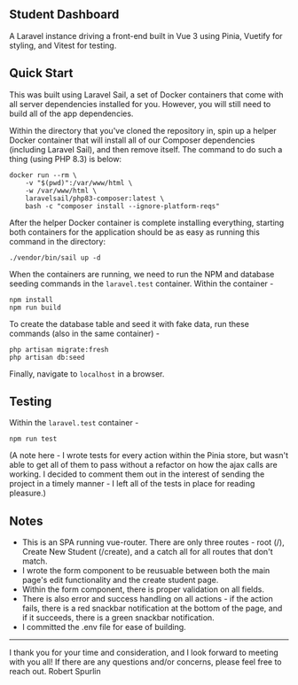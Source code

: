 ## Student Dashboard
A Laravel instance driving a front-end built in Vue 3 using Pinia, Vuetify for styling, and Vitest for testing. 

## Quick Start
This was built using Laravel Sail, a set of Docker containers that come with all server dependencies installed for you. However, you will still need to build all of the app dependencies. 

Within the directory that you've cloned the repository in, spin up a helper Docker container that will install all of our Composer dependencies (including Laravel Sail), and then remove itself. The command to do such a thing (using PHP 8.3) is below:

```
docker run --rm \
    -v "$(pwd)":/var/www/html \
    -w /var/www/html \
    laravelsail/php83-composer:latest \
    bash -c "composer install --ignore-platform-reqs"
```

After the helper Docker container is complete installing everything, starting both containers for the application should be as easy as running this command in the directory:

```
./vendor/bin/sail up -d
```

When the containers are running, we need to run the NPM and database seeding commands in the `laravel.test` container. Within the container -
```
npm install
npm run build
```

To create the database table and seed it with fake data, run these commands (also in the same container) -
```
php artisan migrate:fresh
php artisan db:seed
```

Finally, navigate to `localhost` in a browser. 

## Testing
Within the `laravel.test` container - 

```
npm run test
```

(A note here - I wrote tests for every action within the Pinia store, but wasn't able to get all of them to pass without a refactor on how the ajax calls are working. I decided to comment them out in the interest of sending the project in a timely manner - I left all of the tests in place for reading pleasure.)

## Notes

- This is an SPA running vue-router. There are only three routes - root (/), Create New Student (/create), and a catch all for all routes that don't match.
- I wrote the form component to be reusuable between both the main page's edit functionality and the create student page.
- Within the form component, there is proper validation on all fields.
- There is also error and success handling on all actions - if the action fails, there is a red snackbar notification at the bottom of the page, and if it succeeds, there is a green snackbar notification.
- I committed the .env file for ease of building. 

<hr />

I thank you for your time and consideration, and I look forward to meeting with you all! If there are any questions and/or concerns, please feel free to reach out. 
Robert Spurlin
